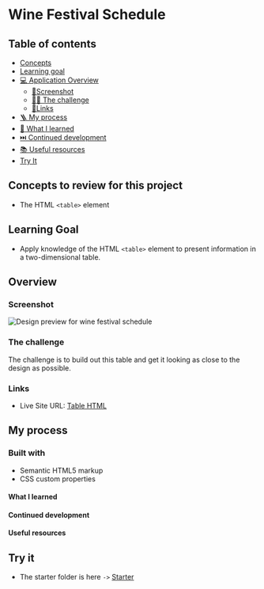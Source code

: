 # Wine Festival Schedule

## Table of contents

- [Concepts](#concepts-to-review-for-this-project)
- [Learning goal](#learning-goal)
- [💻 Application Overview](#overview)
  - [📸Screenshot](#screenshot)
  - [🥷🏽 The challenge](#the-challenge)
  - [🔗Links](#links)
- [🪜 My process](#my-process)
- [📕 What I learned](#what-i-learned)
- [⏭️ Continued development](#continued-development)
- [📚 Useful resources](#useful-resources)
- [Try It](#useful-resources)

## Concepts to review for this project

- The HTML `<table>` element

## Learning Goal

- Apply knowledge of the HTML `<table>` element to present information in a two-dimensional table.

## Overview

### Screenshot

![Design preview for wine festival schedule](/projects/01-HTML-CSS/02-wine-festival-schedule/Wine-Festival-Schedule.png)

### The challenge

The challenge is to build out this table and get it looking as close to the design as possible.

### Links

- Live Site URL: [Table HTML](https://table-html-journey-code.vercel.app/)

## My process

### Built with

- Semantic HTML5 markup
- CSS custom properties

#### What I learned

#### Continued development

#### Useful resources

## Try it

- The starter folder is here `->` [Starter](/projects/01-HTML-CSS/02-wine-festival-schedule/starter/)
